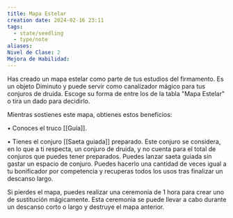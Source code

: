 ```yaml
---
title: Mapa Estelar
creation date: 2024-02-16 23:11
tags:
  - state/seedling
  - type/note
aliases: 
Nivel de Clase: 2
Mejora de Habilidad:
---
```

Has creado un mapa estelar como parte de tus estudios del firmamento. Es un objeto Diminuto y
puede servir como canalizador mágico para tus conjuros de druida.
Escoge su forma de entre los de la tabla "Mapa Estelar" o tira un dado para decidirlo.

Mientras sostienes este mapa, obtienes estos beneficios:

• Conoces el truco [[Guía]].

• Tienes el conjuro [[Saeta guiada]] preparado. Este conjuro se considera, en lo que a ti respecta, un
conjuro de druida, y no cuenta para el total de conjuros que puedes tener preparados. Puedes lanzar saeta guiada sin gastar un espacio de conjuro. Puedes hacerlo una cantidad de veces igual a tu bonificador por competencia y recuperas todos los usos tras finalizar un descanso largo.

Si pierdes el mapa, puedes realizar una ceremonia de 1 hora para crear uno de sustitución
mágicamente. Esta ceremonia se puede llevar a cabo durante un descanso corto o largo y destruye el mapa anterior.

